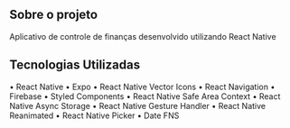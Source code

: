 ## Sobre o projeto

Aplicativo de controle de finanças desenvolvido utilizando React Native

## Tecnologias Utilizadas

• React Native
• Expo
• React Native Vector Icons
• React Navigation
• Firebase
• Styled Components
• React Native Safe Area Context
• React Native Async Storage
• React Native Gesture Handler
• React Native Reanimated
• React Native Picker
• Date FNS
